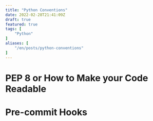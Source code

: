 ```yaml
---
title: "Python Conventions"
date: 2022-02-28T21:41:09Z
draft: true
featured: true
tags: [
    "Python"
]
aliases: [
    "/en/posts/python-conventions"
]
---
```


# PEP 8 or How to Make your Code Readable

# Pre-commit Hooks


